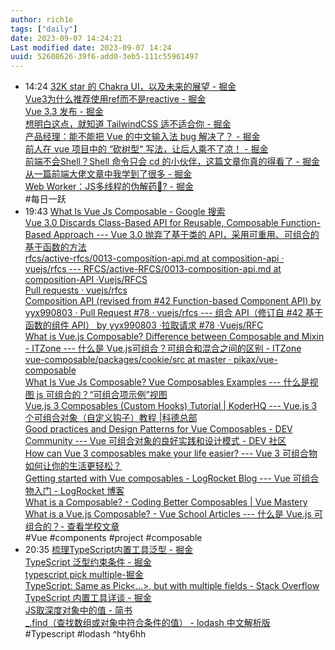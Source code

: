 ```yaml
---
author: rich1e
tags: ["daily"]
date: 2023-09-07 14:24:21
Last modified date: 2023-09-07 14:24
uuid: 52608626-39f6-add0-3eb5-111c55961497
---
```


- 14:24 [32K star 的 Chakra UI，以及未来的展望 - 掘金](https://juejin.cn/post/7249286405024776249?utm_source=gold_browser_extension)<br>[Vue3为什么推荐使用ref而不是reactive - 掘金](https://juejin.cn/post/7270519061208154112?utm_source=gold_browser_extension)<br>[Vue 3.3 发布 - 掘金](https://juejin.cn/post/7232115066480394300?utm_source=gold_browser_extension)<br>[想明白这点，就知道 TailwindCSS 适不适合你 - 掘金](https://juejin.cn/post/7274468417674117180?utm_source=gold_browser_extension)<br>[产品经理：能不能把 Vue 的中文输入法 bug 解决了？ - 掘金](https://juejin.cn/post/7267728538567114789?utm_source=gold_browser_extension)<br>[前人在 vue 项目中的 “砍树型“ 写法，让后人乘不了凉！ - 掘金](https://juejin.cn/post/7274163003158724608?utm_source=gold_browser_extension)<br>[前端不会Shell？Shell 命令只会 cd 的小伙伴，这篇文章你真的得看了 - 掘金](https://juejin.cn/post/7274346507037081640?utm_source=gold_browser_extension#heading-9)<br>[从一篇前端大佬文章中我学到了很多 - 掘金](https://juejin.cn/post/7248874230862233655?utm_source=gold_browser_extension)<br>[Web Worker：JS多线程的伪解药💊? - 掘金](https://juejin.cn/post/7274146202496565306?utm_source=gold_browser_extension)<br>#每日一跃
- 19:43 [What Is Vue Js Composable - Google 搜索](https://www.google.com/search?q=What+Is+Vue+Js+Composable&oq=What+Is+Vue+Js+Composable&aqs=chrome..69i57j69i60l2.555j0j1&sourceid=chrome&ie=UTF-8#ip=1)<br>[Vue 3.0 Discards Class-Based API for Reusable, Composable Function-Based Approach --- Vue 3.0 抛弃了基于类的 API，采用可重用、可组合的基于函数的方法](https://www.infoq.com/news/2019/07/vue3-function-based-api-rfc/)<br>[rfcs/active-rfcs/0013-composition-api.md at composition-api · vuejs/rfcs --- RFCS/active-RFCS/0013-composition-api.md at composition-API ·Vuejs/RFCS](https://github.com/vuejs/rfcs/blob/composition-api/active-rfcs/0013-composition-api.md)<br>[Pull requests · vuejs/rfcs](https://github.com/vuejs/rfcs/pulls?q=composable)<br>[Composition API (revised from #42 Function-based Component API) by yyx990803 · Pull Request #78 · vuejs/rfcs --- 组合 API（修订自 #42 基于函数的组件 API） by yyx990803 ·拉取请求 #78 ·Vuejs/RFC](https://github.com/vuejs/rfcs/pull/78)<br>[What is Vue.js Composable? Difference between Composable and Mixin - ITZone --- 什么是 Vue.js可组合？可组合和混合之间的区别 - ITZone](https://itzone.com.vn/en/article/what-is-vue-js-composable-difference-between-composable-and-mixin/)<br>[vue-composable/packages/cookie/src at master · pikax/vue-composable](https://github.com/pikax/vue-composable/tree/master/packages/cookie/src)<br>[What Is Vue Js Composable? Vue Composables Examples --- 什么是视图 js 可组合的？“可组合项示例”视图](https://beginnersoftwaredeveloper.com/what-is-vue-js-composable-vue-composables-examples/)<br>[Vue.js 3 Composables (Custom Hooks) Tutorial | KoderHQ --- Vue.js 3 个可组合对象（自定义钩子）教程 |科德总部](https://www.koderhq.com/tutorial/vue/composition-api-composable/)<br>[Good practices and Design Patterns for Vue Composables - DEV Community --- Vue 可组合对象的良好实践和设计模式 - DEV 社区](https://dev.to/jacobandrewsky/good-practices-and-design-patterns-for-vue-composables-24lk)<br>[How can Vue 3 composables make your life easier? --- Vue 3 可组合物如何让你的生活更轻松？](https://macopedia.com/blog/news/how-can-vue-3-composables-make-your-life-easier)<br>[Getting started with Vue composables - LogRocket Blog --- Vue 可组合物入门 - LogRocket 博客](https://blog.logrocket.com/getting-started-vue-composables/)<br>[What is a Composable? - Coding Better Composables | Vue Mastery](https://www.vuemastery.com/courses/coding-better-composables/what-is-a-composable/)<br>[What is a Vue.js Composable? - Vue School Articles --- 什么是 Vue.js 可组合的？- 查看学校文章](https://vueschool.io/articles/vuejs-tutorials/what-is-a-vue-js-composable/)<br>#Vue #components #project #composable
- 20:35 [梳理TypeScript内置工具泛型 - 掘金](https://juejin.cn/post/6941927727058386975#heading-10)<br>[TypeScript 泛型约束条件 - 掘金](https://juejin.cn/post/7081270024568537096)<br>[typescript pick multiple-掘金](https://juejin.cn/s/typescript%20pick%20multiple)<br>[TypeScript: Same as Pick<...>, but with multiple fields - Stack Overflow](https://stackoverflow.com/questions/59161763/typescript-same-as-pick-but-with-multiple-fields)<br>[TypeScript 内置工具详谈 - 掘金](https://juejin.cn/post/6988364988427534349#heading-5)<br>[JS取深度对象中的值 - 简书](https://www.jianshu.com/p/77ce60122346)<br>[_.find（查找数组或对象中符合条件的值） - lodash 中文解析版](https://lodash.shujuwajue.com/collection/find)<br>#Typescript #lodash ^hty6hh